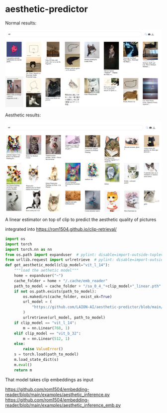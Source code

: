 # aesthetic-predictor

Normal results:

<img src="cat_normal.png" width="512" />

Aesthetic results:

<img src="cat_aesthetic.png" width="512" />

A linear estimator on top of clip to predict the aesthetic quality of pictures

integrated into https://rom1504.github.io/clip-retrieval/

```python
import os
import torch
import torch.nn as nn
from os.path import expanduser  # pylint: disable=import-outside-toplevel
from urllib.request import urlretrieve  # pylint: disable=import-outside-toplevel
def get_aesthetic_model(clip_model="vit_l_14"):
    """load the aethetic model"""
    home = expanduser("~")
    cache_folder = home + "/.cache/emb_reader"
    path_to_model = cache_folder + "/sa_0_4_"+clip_model+"_linear.pth"
    if not os.path.exists(path_to_model):
        os.makedirs(cache_folder, exist_ok=True)
        url_model = (
            "https://github.com/LAION-AI/aesthetic-predictor/blob/main/sa_0_4_"+clip_model+"_linear.pth?raw=true"
        )
        urlretrieve(url_model, path_to_model)
    if clip_model == "vit_l_14":
        m = nn.Linear(768, 1)
    elif clip_model == "vit_b_32":
        m = nn.Linear(512, 1)
    else:
        raise ValueError()
    s = torch.load(path_to_model)
    m.load_state_dict(s)
    m.eval()
    return m
```

That model takes clip embeddings as input 

https://github.com/rom1504/embedding-reader/blob/main/examples/aesthetic_inference.py
https://github.com/rom1504/embedding-reader/blob/main/examples/aesthetic_inference_emb.py
